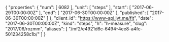 {
  "properties": {
    "num": [
      6082
    ],
    "unit": [
      "steps"
    ],
    "start": [
      "2017-06-29T00:00:00Z"
    ],
    "end": [
      "2017-06-30T00:00:00Z"
    ],
    "published": [
      "2017-06-30T00:00:00Z"
    ]
  },
  "client_id": "https://www-api.jvt.me/fit",
  "date": "2017-06-30T00:00:00Z",
  "kind": "steps",
  "h": "h-measure",
  "slug": "2017/06/rozmm",
  "aliases": [
    "/mf2/e4921d6c-6494-4ee8-a4fc-501234258c1b/"
  ]
}
